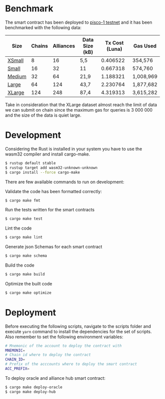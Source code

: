 # Benchmark 
The smart contract has been deployed to [pisco-1 testnet](https://finder.terra.money/testnet/address/terra1uysfaxm4sjd7j35cw484w3ky3v6fkpffgrzv63mp6mj64xdamp2stf6hmt) and it has been benchmarked with the following data:

| Size   | Chains | Alliances | Data Size (kB) | Tx Cost (Luna) | Gas Used  |
|--------|--------|-----------|----------------|----------------|-----------|
| [XSmall](https://finder.terra.money/testnet/tx/4EFB6A2CA53C54449B303CF3C91593E161E12195E0C302E9504ECF67EBF00078)  | 8     | 16        | 5,5             | 0.406522       | 354,576   |
| [Small](https://finder.terra.money/testnet/tx/D04758D0E6B1DF1B910ACB0473A3C232273A12D06A670CA0DB4AF53CA9981ECB)  | 16     | 32        | 11             | 0.667318       | 574,760   |
| [Medium](https://finder.terra.money/testnet/tx/7BFCFDB5D378C58BFCF117660C57DC7C909D6EB45C316F86FFD4FD255EA8C5C7) | 32     | 64        | 21,9           | 1.188321       | 1,008,969 |
| [Large](https://finder.terra.money/testnet/tx/3DF693DAC85B3D0EAFFFCA580031DD81D106F01CE582DC7EAB5D3C14F41F833E)  | 64     | 124       | 43,7           | 2.230764       | 1,877,682 |
| [XLarge](https://finder.terra.money/testnet/tx/9BA0C5C18D6BC484112A7C15F5E1ECCBB4D80C1CF117895E08A375F182407325)  | 124     | 248       | 87,4           | 4.319313       | 3,615,282 |

Take in consideration that the XLarge dataset almost reach the limit of data we can submit on chain since the maximum gas for queries is 3 000 000 and the size of the data is quiet large. 

# Development

Considering the Rust is installed in your system you have to use the wasm32 compiler and install cargo-make. 

```sh
$ rustup default stable
$ rustup target add wasm32-unknown-unknown
$ cargo install --force cargo-make
```

There are few available commands to run on development:

Validate the code has been formatted correctly:
```sh
$ cargo make fmt
```

Run the tests written for the smart contracts
```sh
$ cargo make test
```

Lint the code 
```sh
$ cargo make lint
```

Generate json Schemas for each smart contract
```sh
$ cargo make schema
```

Build the code
```sh
$ cargo make build
```

Optimize the built code
```sh
$ cargo make optimize
```

# Deployment 

Before executing the following scripts, navigate to the scripts folder and execute `yarn` command to install the dependencies for the set of scripts. Also remember to set the following environment variables:

```sh
# Mnemonic of the account to deploy the contract with
MNEMONIC=
# Chain id where to deploy the contract
CHAIN_ID=
# Prefix of the acccounts where to deploy the smart contract 
ACC_PREFIX=
```

To deploy oracle and alliance hub smart contract:
```sh
$ cargo make deploy-oracle
$ cargo make deploy-hub
```
